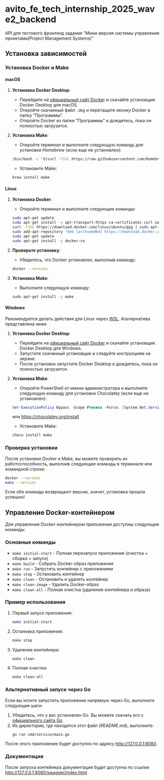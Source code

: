 # avito_fe_tech_internship_2025_wave2_backend

API для тестового фронтенд задания "Мини-версия системы управления проектами(Project Management Systems)"

## Установка зависимостей

### Установка Docker и Make

#### macOS

1. **Установка Docker Desktop**:
   - Перейдите на [официальный сайт Docker](https://www.docker.com/products/docker-desktop) и скачайте установщик Docker Desktop для macOS.
   - Откройте скачанный файл `.dmg` и перетащите иконку Docker в папку "Программы".
   - Откройте Docker из папки "Программы" и дождитесь, пока он полностью загрузится.

2. **Установка Make**:
   - Откройте терминал и выполните следующую команду для установки Homebrew (если еще не установлен):

   ```bash
   /bin/bash -c "$(curl -fsSL https://raw.githubusercontent.com/Homebrew/install/HEAD/install.sh)"
   ```

   - Установите Make:

   ```bash
   brew install make
   ```

#### Linux

1. **Установка Docker**:
   - Откройте терминал и выполните следующие команды:

   ```bash
   sudo apt-get update
   sudo apt-get install -y apt-transport-https ca-certificates curl software-properties-common
   curl -fsSL https://download.docker.com/linux/ubuntu/gpg | sudo apt-key add -
   sudo add-apt-repository "deb [arch=amd64] https://download.docker.com/linux/ubuntu $(lsb_release -cs) stable"
   sudo apt-get update
   sudo apt-get install -y docker-ce
   ```

2. **Проверьте установку**:
   - Убедитесь, что Docker установлен, выполнив команду:

   ```bash
   docker --version
   ```

3. **Установка Make**:
   - Выполните следующую команду:

   ```bash
   sudo apt-get install -y make
   ```

#### Windows

Рекомендуется делать действия для Linux через [WSL](https://learn.microsoft.com/ru-ru/windows/wsl/install). Альтернатива представлена ниже

1. **Установка Docker Desktop**:
   - Перейдите на [официальный сайт Docker](https://www.docker.com/products/docker-desktop) и скачайте установщик Docker Desktop для Windows.
   - Запустите скачанный установщик и следуйте инструкциям на экране.
   - После установки запустите Docker Desktop и дождитесь, пока он полностью загрузится.

2. **Установка Make**:
   - Откройте PowerShell от имени администратора и выполните следующую команду для установки Chocolatey (если еще не установлен):

   ```powershell
   Set-ExecutionPolicy Bypass -Scope Process -Force; [System.Net.ServicePointManager]::SecurityProtocol = [System.Net.SecurityProtocolType]::Tls12; iex ((New-Object System.Net.WebClient).DownloadString('https://chocolatey.org/install.ps1'))
   ```

   или https://chocolatey.org/install

   - Установите Make:

   ```powershell
   choco install make
   ```

### Проверка установки

После установки Docker и Make, вы можете проверить их работоспособность, выполнив следующие команды в терминале или командной строке:

```bash
docker --version
make --version
```

Если обе команды возвращают версии, значит, установка прошла успешно!

## Управление Docker-контейнером

Для управления Docker-контейнером приложения доступны следующие команды:

### Основные команды

- `make initial-start` - Полная перезапуск приложения (очистка + сборка + запуск)
- `make build` - Собрать Docker-образ приложения
- `make run` - Запустить контейнер с приложением
- `make stop` - Остановить контейнер
- `make clean` - Остановить и удалить контейнер
- `make clean-image` - Удалить Docker-образ
- `make clean-all` - Полная очистка (удаление контейнера и образа)

### Пример использования

1. Первый запуск приложения:
   ```bash
   make initial-start
   ```

2. Остановка приложения:
   ```bash
   make stop
   ```

3. Удаление контейнера:
   ```bash
   make clean
   ```

4. Полная очистка:
   ```bash
   make clean-all
   ```

### Альтернативный запуск через Go

Если вы хотите запустить приложение напрямую через Go, выполните следующие шаги:

1. Убедитесь, что у вас установлен Go. Вы можете скачать его с [официального сайта Go](https://golang.org/dl/).
2. Из директории, где находится этот файл (README.md), выполните:
   ```bash
   go run сmd/service/main.go
   ```

После этого приложение будет доступно по адресу http://127.0.0.1:8080.

### Документация

После запуска контейнера документация будет доступна по ссылке http://127.0.0.1:8080/swagger/index.html